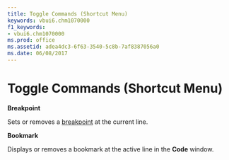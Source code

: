 ```yaml
---
title: Toggle Commands (Shortcut Menu)
keywords: vbui6.chm1070000
f1_keywords:
- vbui6.chm1070000
ms.prod: office
ms.assetid: adea4dc3-6f63-3540-5c8b-7af8387056a0
ms.date: 06/08/2017
---
```



# Toggle Commands (Shortcut Menu)

 **Breakpoint**

Sets or removes a [breakpoint](../../Glossary/vbe-glossary.md) at the current line.

 **Bookmark**

Displays or removes a bookmark at the active line in the  **Code** window.

